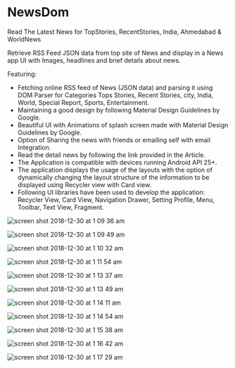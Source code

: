 # NewsDom
Read The Latest News for TopStories, RecentStories, India, Ahmedabad &amp; WorldNews

Retrieve RSS Feed JSON data from top site of News and display in a News app UI with Images, headlines and brief details about news.

Featuring:

+ Fetching online RSS feed of News (JSON data) and parsing it using DOM Parser for Categories Tops Stories, Recent Stories, city, India, World, Special Report, Sports, Entertainment.
+ Maintaining a good design by following Material Design Guidelines by Google.
+ Beautiful UI with Animations of splash screen made with Material Design Guidelines by Google.
+ Option of Sharing the news with friends or emailing self with email Integration.
+ Read the detail news by following the link provided in the Article.
+ The Application is compatible with devices running Android API 25+.
+ The application displays the usage of the layouts with the option of dynamically changing the layout structure of the information to be displayed using Recycler view with Card view.
+ Following UI libraries have been used to develop the application: Recycler View, Card View, Navigation Drawer, Setting Profile, Menu, Toolbar, Text View, Fragment.

![screen shot 2018-12-30 at 1 09 36 am](https://user-images.githubusercontent.com/12076196/50545920-614dbb80-0bd3-11e9-8835-64d70ecc2ca4.png)

![screen shot 2018-12-30 at 1 09 49 am](https://user-images.githubusercontent.com/12076196/50545919-55fa9000-0bd3-11e9-8208-2430704a3ad5.png)

![screen shot 2018-12-30 at 1 10 32 am](https://user-images.githubusercontent.com/12076196/50545921-69a5f680-0bd3-11e9-9704-ad8f1359f42b.png)

![screen shot 2018-12-30 at 1 11 54 am](https://user-images.githubusercontent.com/12076196/50545922-6ca0e700-0bd3-11e9-9207-325371a7a741.png)

![screen shot 2018-12-30 at 1 13 37 am](https://user-images.githubusercontent.com/12076196/50545923-732f5e80-0bd3-11e9-897e-b28f021b22d2.png)

![screen shot 2018-12-30 at 1 13 49 am](https://user-images.githubusercontent.com/12076196/50545924-76c2e580-0bd3-11e9-8464-fec6b4b79862.png)

![screen shot 2018-12-30 at 1 14 11 am](https://user-images.githubusercontent.com/12076196/50545925-7a566c80-0bd3-11e9-88bb-37edc52c9572.png)

![screen shot 2018-12-30 at 1 14 54 am](https://user-images.githubusercontent.com/12076196/50545927-7e828a00-0bd3-11e9-8764-31482b0774fc.png)

![screen shot 2018-12-30 at 1 15 38 am](https://user-images.githubusercontent.com/12076196/50545930-82aea780-0bd3-11e9-8cd9-156dce4c7a68.png)

![screen shot 2018-12-30 at 1 16 42 am](https://user-images.githubusercontent.com/12076196/50545931-8c380f80-0bd3-11e9-84a8-6292b2dbefd3.png)

![screen shot 2018-12-30 at 1 17 29 am](https://user-images.githubusercontent.com/12076196/50545933-90642d00-0bd3-11e9-91a4-eada9c1fc208.png)
